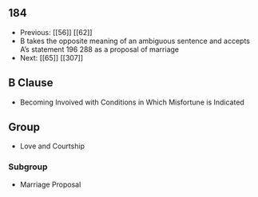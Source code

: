 ## 184
- Previous: [[56]] [[62]] 
- B takes the opposite meaning of an ambiguous sentence and accepts A’s statement 196 288 as a proposal of marriage
- Next: [[65]] [[307]] 

## B Clause
- Becoming Invoived with Conditions in Which Misfortune is Indicated

## Group
- Love and Courtship

### Subgroup
- Marriage Proposal


